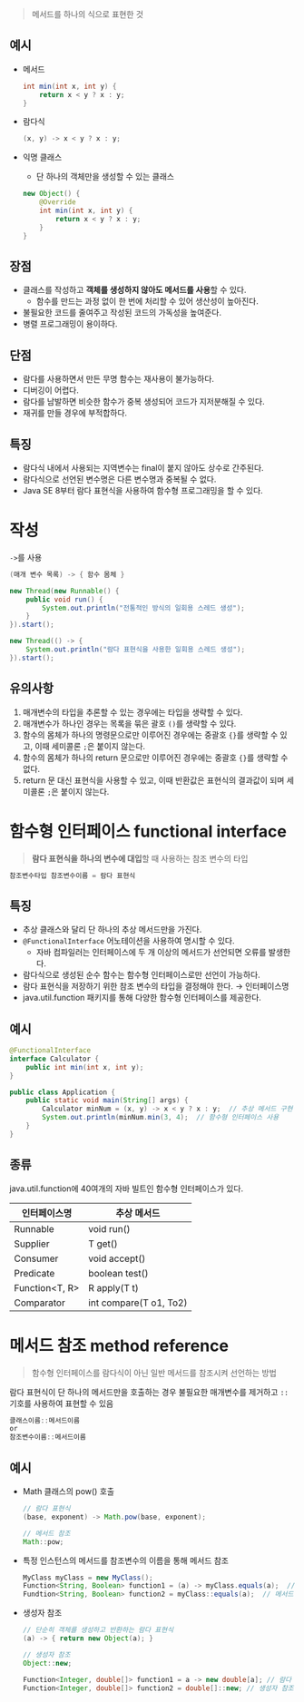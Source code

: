 > 메서드를 하나의 식으로 표현한 것
> 

## 예시

- 메서드
    
    ```java
    int min(int x, int y) {
        return x < y ? x : y;
    }
    ```
    
- 람다식
    
    ```java
    (x, y) -> x < y ? x : y;
    ```
    
- 익명 클래스
    - 단 하나의 객체만을 생성할 수 있는 클래스
    
    ```java
    new Object() {
        @Override
        int min(int x, int y) {
            return x < y ? x : y;
        }
    }
    ```
    

## 장점

- 클래스를 작성하고 **객체를 생성하지 않아도 메서드를 사용**할 수 있다.
    - 함수를 만드는 과정 없이 한 번에 처리할 수 있어 생산성이 높아진다.
- 불필요한 코드를 줄여주고 작성된 코드의 가독성을 높여준다.
- 병렬 프로그래밍이 용이하다.

## 단점

- 람다를 사용하면서 만든 무명 함수는 재사용이 불가능하다.
- 디버깅이 어렵다.
- 람다를 남발하면 비슷한 함수가 중복 생성되어 코드가 지저분해질 수 있다.
- 재귀를 만들 경우에 부적합하다.

## 특징

- 람다식 내에서 사용되는 지역변수는 final이 붙지 않아도 상수로 간주된다.
- 람다식으로 선언된 변수명은 다른 변수명과 중복될 수 없다.
- Java SE 8부터 람다 표현식을 사용하여 함수형 프로그래밍을 할 수 있다.

# 작성

`->`를 사용

```java
(매개 변수 목록) -> { 함수 몸체 }
```

```java
new Thread(new Runnable() {
    public void run() {
        System.out.println("전통적인 방식의 일회용 스레드 생성");
    }
}).start();

new Thread(() -> {
    System.out.println("람다 표현식을 사용한 일회용 스레드 생성");
}).start();
```

## 유의사항

1. 매개변수의 타입을 추론할 수 있는 경우에는 타입을 생략할 수 있다.
2. 매개변수가 하나인 경우는 목록을 묶은 괄호 `()`를 생략할 수 있다.
3. 함수의 몸체가 하나의 명령문으로만 이루어진 경우에는 중괄호 `{}`를 생략할 수 있고, 이때 세미콜론 `;`은 붙이지 않는다.
4. 함수의 몸체가 하나의 return 문으로만 이루어진 경우에는 중괄호 `{}`를 생략할 수 없다.
5. return 문 대신 표현식을 사용할 수 있고, 이때 반환값은 표현식의 결과값이 되며 세미콜론 `;`은 붙이지 않는다.

# 함수형 인터페이스 functional interface

> **람다 표현식을 하나의 변수에 대입**할 때 사용하는 참조 변수의 타입
> 

```java
참조변수타입 참조변수이름 = 람다 표현식
```

## 특징

- 추상 클래스와 달리 단 하나의 추상 메서드만을 가진다.
- `@FunctionalInterface` 어노테이션을 사용하여 명시할 수 있다.
    - 자바 컴파일러는 인터페이스에 두 개 이상의 메서드가 선언되면 오류를 발생한다.
- 람다식으로 생성된 순수 함수는 함수형 인터페이스로만 선언이 가능하다.
- 람다 표현식을 저장하기 위한 참조 변수의 타입을 결정해야 한다. → 인터페이스명
- java.util.function 패키지를 통해 다양한 함수형 인터페이스를 제공한다.

## 예시

```java
@FunctionalInterface
interface Calculator {
    public int min(int x, int y);
}

public class Application {
    public static void main(String[] args) {
        Calculator minNum = (x, y) -> x < y ? x : y;  // 추상 메서드 구현
        System.out.println(minNum.min(3, 4);  // 함수형 인터페이스 사용
    }
}
```

## 종류

java.util.function에 40여개의 자바 빌트인 함수형 인터페이스가 있다.

| 인터페이스명 | 추상 메서드 |
| --- | --- |
| Runnable | void run() |
| Supplier<T> | T get() |
| Consumer<T> | void accept() |
| Predicate<T> | boolean test() |
| Function<T, R> | R apply(T t) |
| Comparator<T> | int compare(T o1, To2) |

# 메서드 참조 method reference

> 함수형 인터페이스를 람다식이 아닌 일반 메서드를 참조시켜 선언하는 방법
> 

람다 표현식이 단 하나의 메서드만을 호출하는 경우 불필요한 매개변수를 제거하고 `::` 기호를 사용하여 표현할 수 있음

```java
클래스이름::메서드이름
or
참조변수이름::메서드이름
```

## 예시

- Math 클래스의 pow() 호출
    
    ```java
    // 람다 표현식
    (base, exponent) -> Math.pow(base, exponent);
    
    // 메서드 참조
    Math::pow;
    ```
    
- 특정 인스턴스의 메서드를 참조변수의 이름을 통해 메서드 참조
    
    ```java
    MyClass myClass = new MyClass();
    Function<String, Boolean> function1 = (a) -> myClass.equals(a);  // 람다 표현식
    Fundtion<String, Boolean> function2 = myClass::equals(a);  // 메서드 참조
    ```
    
- 생성자 참조
    
    ```java
    // 단순히 객체를 생성하고 반환하는 람다 표현식
    (a) -> { return new Object(a); }
    
    // 생성자 참조
    Object::new;
    ```
    
    ```java
    Function<Integer, double[]> function1 = a -> new double[a]; // 람다 표현식
    Function<Integer, double[]> function2 = double[]::new; // 생성자 참조
    ```
